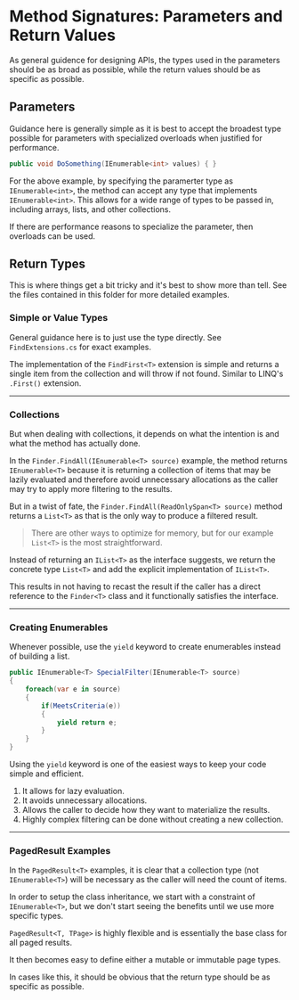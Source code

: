 # Method Signatures: Parameters and Return Values

As general guidence for designing APIs, the types used in the parameters should be as broad as possible, while the return values should be as specific as possible.

## Parameters

Guidance here is generally simple as it is best to accept the broadest type possible for parameters with specialized overloads when justified for performance.

```csharp
public void DoSomething(IEnumerable<int> values) { }
```

For the above example, by specifying the paramerter type as `IEnumerable<int>`,
the method can accept any type that implements `IEnumerable<int>`.
This allows for a wide range of types to be passed in, including arrays, lists, and other collections.

If there are performance reasons to specialize the parameter, then overloads can be used.

## Return Types

This is where things get a bit tricky and it's best to show more than tell.
See the files contained in this folder for more detailed examples.

### Simple or Value Types

General guidance here is to just use the type directly.
See `FindExtensions.cs` for exact examples.

The implementation of the `FindFirst<T>` extension is simple
and returns a single item from the collection
and will throw if not found.
Similar to LINQ's `.First()` extension.

---

### Collections

But when dealing with collections,
it depends on what the intention is
and what the method has actually done.

In the `Finder.FindAll(IEnumerable<T> source)` example,
the method returns `IEnumerable<T>` because it is returning a collection of items that may be lazily evaluated
and therefore avoid unnecessary allocations as the caller may try to apply more filtering to the results.

But in a twist of fate, the `Finder.FindAll(ReadOnlySpan<T> source)` method
returns a `List<T>` as that is the only way to produce a filtered result.

> There are other ways to optimize for memory,
but for our example `List<T>` is the most straightforward.

Instead of returning an `IList<T>` as the interface suggests,
we return the concrete type `List<T>`
and add the explicit implementation of `IList<T>`.

This results in not having to recast the result
if the caller has a direct reference to the `Finder<T>` class
and it functionally satisfies the interface.

---

### Creating Enumerables

Whenever possible, use the `yield` keyword to create enumerables instead of building a list.

```csharp
public IEnumerable<T> SpecialFilter(IEnumerable<T> source)
{
	foreach(var e in source)
	{
		if(MeetsCriteria(e))
		{
			yield return e;
		}
	}
}
```

Using the `yield` keyword is one of the easiest ways to keep your code simple and efficient.

1. It allows for lazy evaluation.
2. It avoids unnecessary allocations.
3. Allows the caller to decide how they want to materialize the results.
4. Highly complex filtering can be done without creating a new collection.

---

### PagedResult Examples

In the `PagedResult<T>` examples,
it is clear that a collection type (not `IEnumerable<T>`) will be necessary
as the caller will need the count of items.

In order to setup the class inheritance, we start with a constraint of `IEnumerable<T>`,
but we don't start seeing the benefits until we use more specific types.

`PagedResult<T, TPage>` is highly flexible and is essentially the base class for all paged results.

It then becomes easy to define either a mutable or immutable page types.

In cases like this, it should be obvious that the return type should be as specific as possible.

